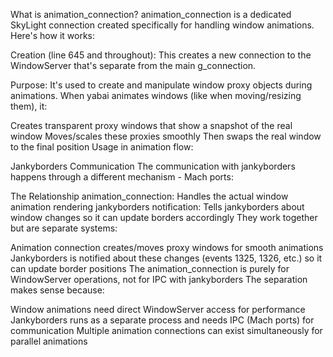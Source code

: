 What is animation_connection?
animation_connection is a dedicated SkyLight connection created specifically for handling window animations. Here's how it works:

Creation (line 645 and throughout):
This creates a new connection to the WindowServer that's separate from the main g_connection.

Purpose: It's used to create and manipulate window proxy objects during animations. When yabai animates windows (like when moving/resizing them), it:

Creates transparent proxy windows that show a snapshot of the real window
Moves/scales these proxies smoothly
Then swaps the real window to the final position
Usage in animation flow:

Jankyborders Communication
The communication with jankyborders happens through a different mechanism - Mach ports:

The Relationship
animation_connection: Handles the actual window animation rendering
jankyborders notification: Tells jankyborders about window changes so it can update borders accordingly
They work together but are separate systems:

Animation connection creates/moves proxy windows for smooth animations
Jankyborders is notified about these changes (events 1325, 1326, etc.) so it can update border positions
The animation_connection is purely for WindowServer operations, not for IPC with jankyborders
The separation makes sense because:

Window animations need direct WindowServer access for performance
Jankyborders runs as a separate process and needs IPC (Mach ports) for communication
Multiple animation connections can exist simultaneously for parallel animations

